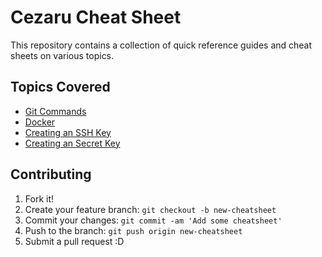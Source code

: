 # Cezaru Cheat Sheet

This repository contains a collection of quick reference guides and cheat sheets on various topics.

## Topics Covered

- [Git Commands](./sheets/git.md)
- [Docker](./sheets/docker.md)
- [Creating an SSH Key](./sheets/ssh-key.md)
- [Creating an Secret Key](./sheets/secret.md)

## Contributing

1. Fork it!
2. Create your feature branch: `git checkout -b new-cheatsheet`
3. Commit your changes: `git commit -am 'Add some cheatsheet'`
4. Push to the branch: `git push origin new-cheatsheet`
5. Submit a pull request :D
